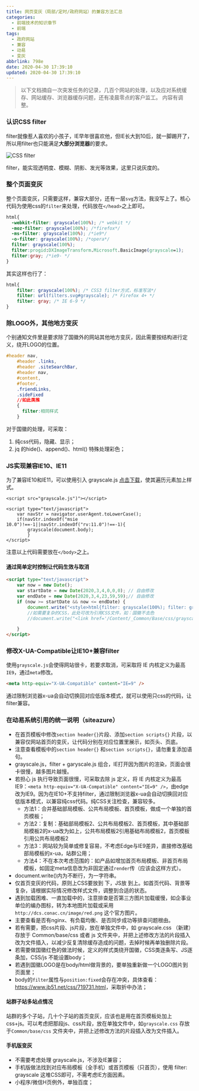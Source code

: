 ```yaml
---
title: 网页变灰（局部/定时/政府网站）的兼容方法汇总
categories:
  - 前端技术的知识章节
  - 前端
tags:
  - 政府网站
  - 兼容
  - 动易
  - 变灰
abbrlink: 798e
date: 2020-04-30 17:39:10
updated: 2020-04-30 17:39:10
---
```


> 以下文档摘自一次突发任务的记录，几百个网站的处理，以及应对系统缓存、网站缓存、浏览器缓存问题，还有凌晨零点的客户监工。
> 内容有调整。  

### 认识CSS filter

filter就像惹人喜欢的小孩子，IE早年很喜欢他，但IE长大到10后，就一脚踢开了，所以用filter也只能满足**大部分浏览器**的要求。

<!-- more -->

![CSS filter ](https://i.loli.net/2020/05/01/qZt3I4m51udbN2n.png)

filter，能实现透明度、模糊、阴影、发光等效果，这里只说灰度的。

### 整个页面变灰

整个页面变灰，只需要这样，兼容大部分，还有一层`svg`方法，我没写上了。核心代码为使用css的`filter`来处理，代码放在`</head>`之上即可。

``` css
html{  
  -webkit-filter: grayscale(100%); /* webkit */
  -moz-filter: grayscale(100%); /*firefox*/
  -ms-filter: grayscale(100%); /*ie9*/
  -o-filter: grayscale(100%); /*opera*/
  filter: grayscale(100%);
  filter:progid:DXImageTransform.Microsoft.BasicImage(grayscale=1); 
  filter:gray; /*ie9- */
}
```

其实这样也行了：

``` css
html{  
    filter: grayscale(100%); /* CSS3 filter方式，标准写法*/
    filter: url(filters.svg#grayscale); /* Firefox 4+ */
    filter: gray; /* IE 6-9 */
}
```

### 除LOGO外，其他地方变灰

个别通知文件里是要求除了国徽外的网站其他地方变灰，因此需要按结构进行定义，绕开LOGO的位置。

``` css
#header nav,
    #header .links,
    #header .siteSearchBar,
    #header nav,
    #content,
    #footer,
    .friendLinks,
    .sideFixed
    //如此类推
    {
      filter:相同样式
    }
```

对于国徽的处理，可采取：

1. 纯css代码，隐藏、显示；
2. jq 的hide()、append()、html() 特殊处理彩色；

### JS实现兼容IE10、IE11

为了兼容IE10和IE11，可以使用引入 grayscale.js [点击下载](http://www.majas-lapu-izstrade.lv/cross-browser-grayscale-ie11-v2/)，使其遍历元素加上样式。

``` 
<script src="grayscale.js")"></script>

<script type="text/javascript">
    var navStr = navigator.userAgent.toLowerCase();
    if(navStr.indexOf("msie 10.0")!==-1||navStr.indexOf("rv:11.0")!==-1){ 
        grayscale(document.body); 
        }
</script>
```

注意以上代码需要放在`</body>`之上。

#### 通过简单定时控制让代码生效与取消

``` html
<script type="text/javascript">
    var now = new Date();
    var startDate = new Date(2020,3,4,0,0,0); // 自由修改
    var endDate = new Date(2020,3,4,23,59,59);// 自由修改
    if (now >= startDate && now <= endDate) {
        document.write("<style>html{filter: grayscale(100%); filter: gray !important; -webkit-filter: grayscale(100%); -moz-filter: grayscale(100%); -ms-filter: grayscale(100%); -o-filter: grayscale(100%);}</style>"); 
        //如需要复杂的CSS，此处可改为引用CSS文件，如：国徽不去色
        //document.write("<link href='/Content/_Common/Base/css/grayscale.css' rel='stylesheet' />");

    }
</script>
```

### 修改X-UA-Compatible让IE10+兼容filter

使用`grayscale.js`会使得网站很卡，若要求取消，可采取将 IE 内核定义为最高`IE9`，通过`meta`修改。

``` html
<meta http-equiv="X-UA-Compatible" content="IE=9" />
```

通过限制浏览器x-ua会自动切换回对应低版本模式，就可以使用只css的代码，让filter兼容。

### 在动易系统引用的统一说明（siteazure）

- 在首页模板中修改`section header{}`片段、添加`section scripts{}` 片段，以兼容仅网站首页的变灰，让代码分别在对应位置里展示，如页头、页底。
- 注意查看模板中的`section header{}` 和`section scripts{}`，请勿重复添加语句。
- grayscale.js，filter + garyscale.js 组合，IE打开因为图片的渲染，页面会很卡很慢，越多图片越慢。
- 若担心 js 执行导致页面很慢，可采取去除 js 定义，将 IE 内核定义为最高 IE9：`<meta http-equiv="X-UA-Compatible" content="IE=9" />`，由edge改为IE9。因为在IE10+不支持filter，通过限制浏览器x-ua会自动切换回对应低版本模式，以兼容纯css代码。纯CSS关注检查，兼容较多。
  - 方法1：合并基础部局模板、公共布局模板、首页模板，做成一个单独的首页模板；
  - 方法2：复制：基础部局模板2、公共布局模板2、首页模板，其中基础部局模板2的x-ua改为如上，公共布局模板2引用基础布局模板2，首页模板引用公共布局模板2 
  - 方法3：网站较为简单或修复容易，不考虑Edge与IE9差异，直接修改基础部局模板的x-ua，站群公用；
  - 方法4：不在本次考虑范围的：如产品如增加首页布局模板、非首页布局模板，如固定meta信息改为非固定通过`render`传（应该会这样方式）。
- document.write()内为不断行，为一字符串。
- 仅首页变灰的代码，原则上CSS要放到 <head> 下，JS放 </body> 到上。如首页代码、背景等复杂，请根据实际情况修改样式文件，调整到合适的状态。
- 遇到加载困难、一直加载中的，注意排查是否第三方图片加载缓慢，如企事业单位的编办图标，转为本地图片加载或采用`http://dcs.conac.cn/image/red.png` 这个官方图片。
- 主要查看是否有nginx、有负载均衡、是否同步成功等排查问题根由。
- 若有需要，把css片段、js片段，放在单独文件中，如 grayscale.css （新建）存放于 Common/base/css 或者 js 文件夹中，并把上述修改方法的片段插入改为文件插入，以减少反复清除缓存造成的问题，去掉时候再单独删除片段。
- 若需要做国徽红色的做法时候，定义的样式类绕开国徽，CSS类逐条写、JS逐条加，CSS/js 不能设置body；
- 若遇到国徽LOGO是在body/html做背景的，要单独重新做一个LOGO图片到页面里；
- body的`filter`属性与`position:fixed`会存在冲突，具体查看：<https://www.jb51.net/css/719731.html>，采取折中办法；

#### 站群子站多站点情况

站群的多个子站，几十个子站的首页变灰，应该也是用在首页模板处加上css+js。可以考虑把那段js、css片段，放在单独文件中，如`grayscale.css` 存放于`Common/base/css` 文件夹中，并把上述修改方法的片段插入改为文件插入。

#### 手机版变灰

- 不需要考虑处理 grayscale.js，不涉及IE兼容；
- 手机版做法找到对应布局模板（全手机）或首页模板（只首页），使用 filter: grayscale 这堆CSS即可，不需考虑IE方面因素。
- 小程序/微信H页例外，单独百度；










